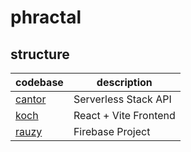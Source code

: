 # phractal

## structure

| codebase                                        | description           |
| ----------------------------------------------- | --------------------- |
| [cantor](https://github.com/ethan-stone/cantor) | Serverless Stack API  |
| [koch](https://github.com/ethan-stone/koch)     | React + Vite Frontend |
| [rauzy](https://github.com/ethan-stone/rauzy)   | Firebase Project      |
